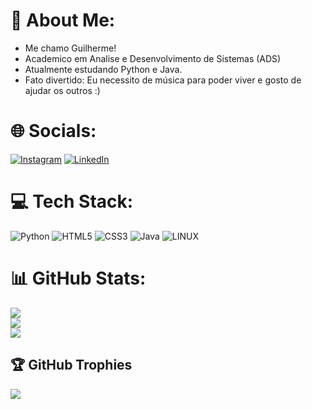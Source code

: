 # 💫 About Me:
- Me chamo Guilherme!<br>
- Academico em Analise e Desenvolvimento de Sistemas (ADS)<br>
- Atualmente estudando Python e Java.<br>
- Fato divertido: Eu necessito de música para poder viver e gosto de ajudar os outros :)


# 🌐 Socials:
 [![Instagram](https://img.shields.io/badge/Instagram-%23E4405F.svg?logo=Instagram&logoColor=white)](https://instagram.com/guiilherme8973) [![LinkedIn](https://img.shields.io/badge/LinkedIn-%230077B5.svg?logo=linkedin&logoColor=white)](https://linkedin.com/in/https://www.linkedin.com/in/guii-silva/) 

# 💻 Tech Stack:
![Python](https://img.shields.io/badge/python-3670A0?style=for-the-badge&logo=python&logoColor=ffdd54) ![HTML5](https://img.shields.io/badge/html5-%23E34F26.svg?style=for-the-badge&logo=html5&logoColor=white) ![CSS3](https://img.shields.io/badge/css3-%231572B6.svg?style=for-the-badge&logo=css3&logoColor=white)  ![Java](https://img.shields.io/badge/java-%23ED8B00.svg?style=for-the-badge&logo=openjdk&logoColor=white) ![LINUX](https://img.shields.io/badge/Linux-FCC624?style=for-the-badge&logo=linux&logoColor=black)

# 📊 GitHub Stats:
![](https://github-readme-stats.vercel.app/api?username=guiclipse95&theme=rose_pine&hide_border=false&include_all_commits=true&count_private=false)<br/>
![](https://nirzak-streak-stats.vercel.app/?user=guiclipse95&theme=rose_pine&hide_border=false)<br/>
![](https://github-readme-stats.vercel.app/api/top-langs/?username=guiclipse95&theme=rose_pine&hide_border=false&include_all_commits=true&count_private=false&layout=compact)

## 🏆 GitHub Trophies
![](https://github-profile-trophy.vercel.app/?username=guiclipse95&theme=radical&no-frame=true&no-bg=false&margin-w=4)
